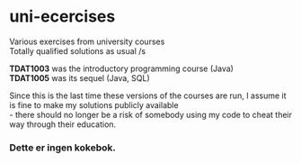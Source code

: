 # uni-ecercises
Various exercises from university courses  
Totally qualified solutions as usual /s

**TDAT1003** was the introductory programming course (Java)  
**TDAT1005** was its sequel (Java, SQL)

Since this is the last time these versions of the courses are run, I assume it is fine to make my solutions publicly available  
\- there should no longer be a risk of somebody using my code to cheat their way through their education.

### Dette er ingen kokebok.
